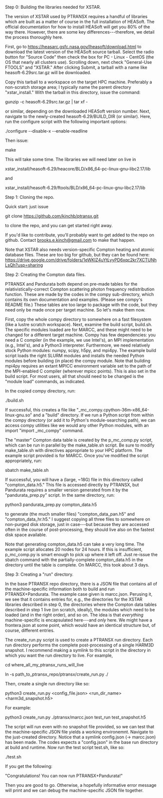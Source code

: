 Step 0: Building the libraries needed for XSTAR.

The version of XSTAR used by PTRANSX requires a handful of libraries which are
built as a matter of course in the full installation of HEASoft. The official
documentation for how to install HEASoft will get you 80% of the way there.
However, there are some key differences---therefore, we detail the process
thoroughly here.

First, go to https://heasarc.gsfc.nasa.gov/lheasoft/download.html to download
the latest version of the HEASoft source tarball. Select the radio button for
"Source Code" then check the box for PC - Linux - CentOS (the OS that nearly all
clusters use). Scrolling down, next check "General-Use FTOOLS" and "XSTAR."
After clicking Submit, a tarball with a name like heasoft-6.29src.tar.gz will be
downloaded.

Copy this tarball to a workspace on the target HPC machine. Preferably a
non-scratch storage area; I typically name the parent directory "xstar_install."
With the tarball in this directory, issue the command:

gunzip -c heasoft-6.29src.tar.gz | tar xf -

or similar, depending on the downloaded HEASoft version number. Next, navigate
to the newly-created heasoft-6.29/BUILD_DIR (or similar). Here, run the
configure script with the following important options:

./configure --disable-x --enable-readline

Then issue:

make

This will take some time. The libraries we will need later on live in

xstar_install/heasoft-6.29/heacore/BLD/x86_64-pc-linux-gnu-libc2.17/lib

and

xstar_install/heasoft-6.29/ftools/BLD/x86_64-pc-linux-gnu-libc2.17/lib

Step 1: Cloning the repo.

Quick start: just issue

git clone https://github.com/kinchb/ptransx.git

to clone the repo, and you can get started right away.

If you'd like to contribute, you'll probably want to get added to the repo on
github. Contact brooks.e.kinch@gmail.com to make that happen.

Note that XSTAR also needs version-specific Compton heating and atomic database files.
These are too big for github, but they can be found here: https://drive.google.com/drive/folders/1eWKIZ4uYtLyyPD6xqc2kr7XCTUNhLsQh?usp=sharing

Step 2: Creating the Compton data files.

PTRANSX and Pandurata both depend on pre-made tables for the
relativistically-correct Compton scattering photon frequency redistribution
function. These are made by the codes in the compy sub-directory, which contains
its own documentation and examples. (Please see compy's README file.) These
tables are too large to package with the code, but they need only be made once
per target machine. So let's make them now.

First, copy the whole compy directory to somewhere on a fast filesystem (like a
lustre scratch workspace). Next, examine the build script, build.sh. The
specific modules loaded are for MARCC, and these might need to be changed for a
different target machine. Compy has few dependencies: you need a C compiler (in
the example, we use Intel's), an MPI implementation (e.g., Intel's), and a
Python3 interpreter. Furthermore, we need relatively stock Python modules:
numpy, scipy, h5py, and mpi4py. The example build script loads the right SLURM
modules and installs the needed Python modules before building (in place) the
compy module. Note that building mpi4py requires an extant MPICC environment
variable set to the path of the MPI-enabled C compiler (wherever mpicc points).
This is also set in the build script. For most users, all that should need to be
changed is the "module load" commands, as indicated.

In the copied compy directory, run:

./build.sh

If successful, this creates a file like
"_mc_compy.cpython-36m-x86_64-linux-gnu.so" and a "build" directory. If we run a
Python script from within the compy directory (or add it to Python's
module-searching path), we can access compy utilities like we would any other
Python modules, with an import "import _mc_compy" command.

The "master" Compton data table is created by the p_mc_comp.py script, which can
be run in parallel by the make_table.sh script. Be sure to modify make_table.sh
with directives appropriate to your HPC platform. The example script provided is
for MARCC. Once you've modified the script appropriately, run:

sbatch make_table.sh

If successful, you will have a (large, ~18G) file in this directory called
"compton_data.h5." This file is accessed directly by PTRANSX, but Pandurata
requires a smaller version generated from it by the "pandurata_prep.py" script.
In the same directory, run:

python3 pandurata_prep.py compton_data.h5

to generate (the much smaller files) "compton_data_pan.h5" and
"compton_data_hr.h5." I suggest copying all three files to somewhere on
non-purged disk storage, just in case---but because they are accessed often in
the course of post-processing, they should live also on the fastest disk space
available.

Note that generating compton_data.h5 can take a very long time. The example
script allocates 20 nodes for 24 hours. If this is insufficient, p_mc_comp.py is
smart enough to pick up where it left off. Just re-issue the sbatch command with
the partially-complete compton_data.h5 in the directory until the table is
complete. On MARCC, this took about 3 days.

Step 3: Creating a "run" directory.

In the base PTRANSX repo directory, there is a JSON file that contains all of
the machine-specific information both to build and run PTRANSX+Pandurata. The
example case given is marcc.json. Perusing it, we see that it contains entries
for, e.g., the directories for the XSTAR libraries described in step 0, the
directories where the Compton data tables described in step 1 live (on scratch,
ideally), the modules which need to be loaded (and in the right order), and so
on. The idea is that *everything* machine-specific is encapsulated here---and
*only* here. We might have a frontera.json at some point, which would have an
identical structure but, of course, different entries.

The create_run.py script is used to create a PTRANSX run directory. Each run
directory performs the complete post-processing of a single HARM3D snapshot. I
recommend making a symlink to this script in the directory in which you want the
run directory to live. For example,

cd where_all_my_ptransx_runs_will_live

ln -s path_to_ptransx_repo/ptransx/create_run.py ./

Then, create a single run directory like so:

python3 create_run.py <config_file.json> <run_dir_name> <harm3d_snapshot.h5>

For example:

python3 create_run.py ./ptransx/marcc.json test_run test_snapshot.h5

The script will run even with no snapshot file provided, so we can test that the
machine-specific JSON file yields a working environemnt. Navigate to the
just-created directory. Notice that a symlink config.json (-> marcc.json) has
been made. The codes expects a "config.json" in the base run directory at build
and runtime. Now run the test script test.sh, like so:

./test.sh

If you get the following:

"Congratulations! You can now run PTRANSX+Pandurata!"

Then you are good to go. Otherwise, a hopefully informative error message will
print and we can debug the machine-specific JSON file together.
